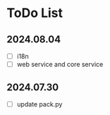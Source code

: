 # ToDo List

## 2024.08.04
* [ ] i18n
* [ ] web service and core service

## 2024.07.30
* [ ] update pack.py 